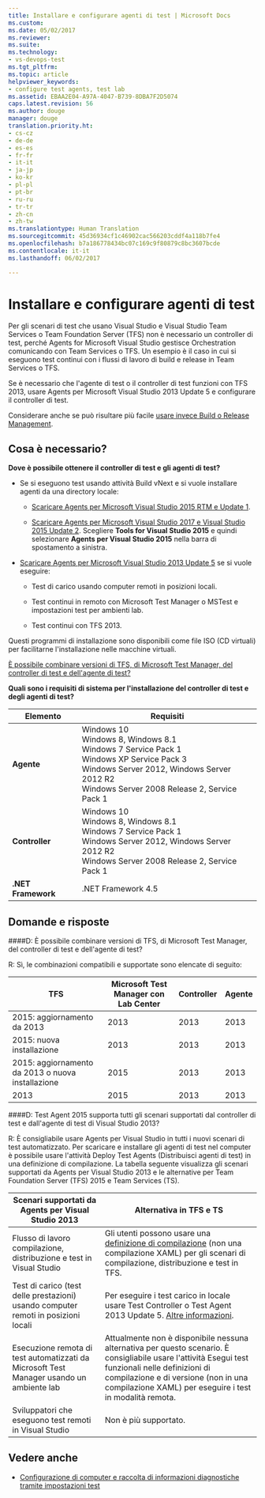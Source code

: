 ```yaml
---
title: Installare e configurare agenti di test | Microsoft Docs
ms.custom: 
ms.date: 05/02/2017
ms.reviewer: 
ms.suite: 
ms.technology:
- vs-devops-test
ms.tgt_pltfrm: 
ms.topic: article
helpviewer_keywords:
- configure test agents, test lab
ms.assetid: EBAA2E04-A97A-4047-B739-8DBA7F2D5074
caps.latest.revision: 56
ms.author: douge
manager: douge
translation.priority.ht:
- cs-cz
- de-de
- es-es
- fr-fr
- it-it
- ja-jp
- ko-kr
- pl-pl
- pt-br
- ru-ru
- tr-tr
- zh-cn
- zh-tw
ms.translationtype: Human Translation
ms.sourcegitcommit: 45d36934cf1c46902cac566203cddf4a118b7fe4
ms.openlocfilehash: b7a186778434bc07c169c9f80879c8bc3607bcde
ms.contentlocale: it-it
ms.lasthandoff: 06/02/2017

---
```

# <a name="install-and-configure-test-agents"></a>Installare e configurare agenti di test

Per gli scenari di test che usano Visual Studio e Visual Studio Team Services o Team Foundation Server (TFS) non è necessario un controller di test, perché Agents for Microsoft Visual Studio gestisce Orchestration comunicando con Team Services o TFS. Un esempio è il caso in cui si eseguono test continui con i flussi di lavoro di build e release in Team Services o TFS.

Se è necessario che l'agente di test o il controller di test funzioni con TFS 2013, usare Agents per Microsoft Visual Studio 2013 Update 5 e configurare il controller di test.

Considerare anche se può risultare più facile [usare invece Build o Release Management](use-build-or-rm-instead-of-lab-management.md).

## <a name="what-do-i-need"></a>Cosa è necessario?

**Dove è possibile ottenere il controller di test e gli agenti di test?**

* Se si eseguono test usando attività Build vNext e si vuole installare agenti da una directory locale: 

  * [Scaricare Agents per Microsoft Visual Studio 2015 RTM e Update 1](http://go.microsoft.com/fwlink/p/?LinkId=619266). 

  * [Scaricare Agents per Microsoft Visual Studio 2017 e Visual Studio 2015 Update 2](https://www.visualstudio.com/downloads/download-visual-studio-vs). Scegliere **Tools for Visual Studio 2015** e quindi selezionare **Agents per Visual Studio 2015** nella barra di spostamento a sinistra.

* [Scaricare Agents per Microsoft Visual Studio 2013 Update 5](http://go.microsoft.com/fwlink/p/?LinkId=619264) se si vuole eseguire:

  * Test di carico usando computer remoti in posizioni locali.

  * Test continui in remoto con Microsoft Test Manager o MSTest e impostazioni test per ambienti lab.

  * Test continui con TFS 2013.

Questi programmi di installazione sono disponibili come file ISO (CD virtuali) per facilitarne l'installazione nelle macchine virtuali. 

[È possibile combinare versioni di TFS, di Microsoft Test Manager, del controller di test e dell'agente di test?](#MixedVersions)

**Quali sono i requisiti di sistema per l'installazione del controller di test e degli agenti di test?**

| Elemento | Requisiti |
| ---- | ------------ |
| **Agente** | Windows 10<br />Windows 8, Windows 8.1<br />Windows 7 Service Pack 1<br />Windows XP Service Pack 3<br />Windows Server 2012, Windows Server 2012 R2<br />Windows Server 2008 Release 2, Service Pack 1 |
| **Controller** | Windows 10<br />Windows 8, Windows 8.1<br />Windows 7 Service Pack 1<br />Windows Server 2012, Windows Server 2012 R2<br />Windows Server 2008 Release 2, Service Pack 1 |
| **.NET Framework** | .NET Framework 4.5 |

## <a name="q--a"></a>Domande e risposte

<!-- BEGINSECTION class="m-qanda" -->

<a name="MixedVersions"></a>

####<a name="q-can-i-mix-versions-of-tfs-microsoft-test-manager-the-test-controller-and-test-agent"></a>D: È possibile combinare versioni di TFS, di Microsoft Test Manager, del controller di test e dell'agente di test?

R: Sì, le combinazioni compatibili e supportate sono elencate di seguito:

| TFS | Microsoft Test Manager con Lab Center | Controller | Agente |
| --- | -------------------------------------- | ---------- | ----- |
| 2015: aggiornamento da 2013 | 2013 | 2013 |2013 |
| 2015: nuova installazione | 2013 | 2013 | 2013 |
| 2015: aggiornamento da 2013 o nuova installazione | 2015 | 2013 | 2013 |
| 2013 | 2015 | 2013 | 2013 |

####<a name="q-will-the-test-agent-2015-support-all-the-scenarios-supported-by-test-controller-and-test-agent-of-visual-studio-2013"></a>D: Test Agent 2015 supporta tutti gli scenari supportati dal controller di test e dall'agente di test di Visual Studio 2013?

R: È consigliabile usare Agents per Visual Studio in tutti i nuovi scenari di test automatizzato. Per scaricare e installare gli agenti di test nel computer è possibile usare l'attività Deploy Test Agents (Distribuisci agenti di test) in una definizione di compilazione.
La tabella seguente visualizza gli scenari supportati da Agents per Visual Studio 2013 e le alternative per Team Foundation Server (TFS) 2015 e Team Services (TS).

| Scenari supportati da Agents per Visual Studio 2013 | Alternativa in TFS e TS |
| --- | --- |
| Flusso di lavoro compilazione, distribuzione e test in Visual Studio | Gli utenti possono usare una [definizione di compilazione](https://www.visualstudio.com/team-services/continuous-integration/) (non una compilazione XAML) per gli scenari di compilazione, distribuzione e test in TFS. |
| Test di carico (test delle prestazioni) usando computer remoti in posizioni locali | Per eseguire i test carico in locale usare Test Controller o Test Agent 2013 Update 5. [Altre informazioni](https://msdn.microsoft.com/en-us/library/ff400223.aspx). |
| Esecuzione remota di test automatizzati da Microsoft Test Manager usando un ambiente lab | Attualmente non è disponibile nessuna alternativa per questo scenario. È consigliabile usare l'attività Esegui test funzionali nelle definizioni di compilazione e di versione (non in una compilazione XAML) per eseguire i test in modalità remota. |
| Sviluppatori che eseguono test remoti in Visual Studio | Non è più supportato. |

<!-- ENDSECTION -->

## <a name="see-also"></a>Vedere anche

* [Configurazione di computer e raccolta di informazioni diagnostiche tramite impostazioni test](https://msdn.microsoft.com/library/dd286743%28v=vs.140%29.aspx)

